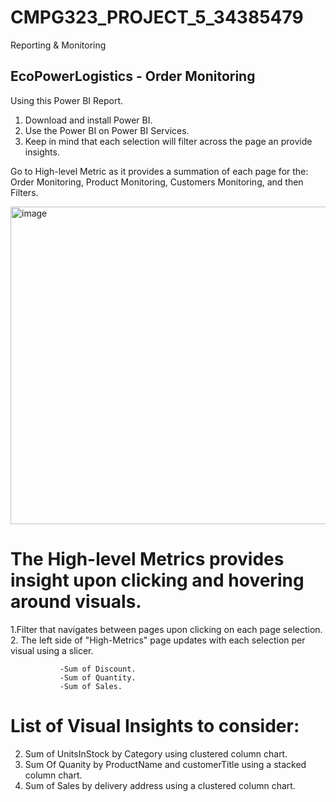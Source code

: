 # CMPG323_PROJECT_5_34385479
Reporting &amp; Monitoring

## EcoPowerLogistics - Order Monitoring

Using this Power BI Report.
1. Download and install Power BI.
2. Use the Power BI on Power BI Services.
3. Keep in mind that each selection will filter across the page an provide insights.


Go to High-level Metric as it provides a summation of each page for the: Order Monitoring, Product Monitoring, Customers Monitoring, and then Filters. 



<img width="508" alt="image" src="https://github.com/kayleeyana/CMPG323_PROJECT_5_34385479/assets/112712495/68a9bedc-19aa-43c6-aa6c-c3b492ea6ccb">

# The High-level Metrics provides insight upon clicking and hovering around visuals.

1.Filter that navigates between pages upon clicking on each page selection.
2. The left side of "High-Metrics" page updates with each selection per visual using a slicer.

               -Sum of Discount.
               -Sum of Quantity.
               -Sum of Sales.

# List of Visual Insights to consider:
2. Sum of UnitsInStock by Category using clustered column chart.
3. Sum Of Quanity by ProductName and customerTitle using a stacked column chart.
4. Sum of Sales by delivery address using a clustered column chart.






